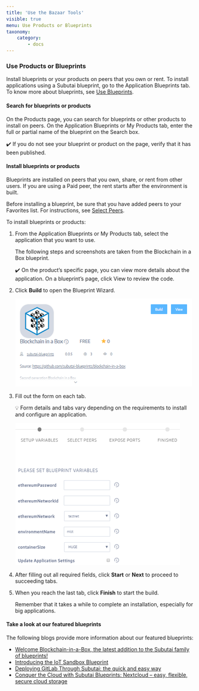 ```yaml
---
title: 'Use the Bazaar Tools'
visible: true
menu: Use Products or Blueprints
taxonomy:
    category:
        - docs
---
```




### Use Products or Blueprints
Install blueprints or your products on peers that you own or rent. To install applications using a Subutai blueprint, go to the Application Blueprints tab. To know more about blueprints, see [Use Blueprints](../../../blueprints).

#### Search for blueprints or products
On the Products page, you can search for blueprints or other products to install on peers. On the Application Blueprints or My Products tab, enter the full or partial name of the blueprint on the Search box. 

✔️ If you do not see your blueprint or product on the page, verify that it has been published. 

#### Install blueprints or products
Blueprints are installed on peers that you own, share, or rent from other users. If you are using a Paid peer, the rent starts after the environment is built. 

Before installing a blueprint, be sure that you have added peers to your Favorites list. For instructions, see [Select Peers](../select-peers).  

To install blueprints or products:

1. From the Application Blueprints or My Products tab, select the application that you want to use.   

   The following steps and screenshots are taken from the Blockchain in a Box blueprint.      
   
   ✔️ On the product’s specific page, you can view more details about the application. On a blueprint’s page, click View to review the code. 

2. Click **Build** to open the Blueprint Wizard.   

   ![Blueprint page](bazaar-useproduct01.png)

3. Fill out the form on each tab.   

   💡 Form details and tabs vary depending on the requirements to install and configure an application.   
   
   ![Blueprint wizard](bazaar-useproduct02.png)

4. After filling out all required fields, click **Start** or **Next** to proceed to succeeding tabs.   

5. When you reach the last tab, click **Finish** to start the build.

   Remember that it takes a while to complete an installation, especially for big applications. 

#### Take a look at our featured blueprints

The following blogs provide more information about our featured blueprints:

* [Welcome Blockchain-in-a-Box, the latest addition to the Subutai family of blueprints!](https://subutai.blog/2018/03/13/welcome-blockchain-in-a-box-the-latest-addition-to-the-subutai-family-of-blueprints/)
* [Introducing the IoT Sandbox Blueprint](https://subutai.blog/2018/10/04/edge-iot-solutions-powered-by-subutai/)
* [Deploying GitLab Through Subutai: the quick and easy way](https://subutai.blog/2018/06/07/deploying-gitlab-through-subutai-the-quick-easy-way/)
* [Conquer the Cloud with Subutai Blueprints: Nextcloud – easy, flexible, secure cloud storage](https://subutai.blog/2018/07/05/conquer-the-cloud-with-subutai-blueprints-nextcloud-easy-flexible-secure-cloud-storage/)
